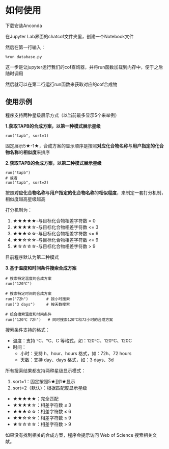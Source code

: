 # 如何使用
下载安装Anconda

在Jupyter Lab界面的chatcof文件夹里，创建一个Notebook文件

然后在第一行输入：
```
%run database.py
```
这一步是让jupyter运行我们的cof查询器，并将run函数加载到内存中，便于之后随时调用

然后就可以在第二行运行run函数来获取对应的cof合成物

## 使用示例

程序支持两种星级展示方式（以当前最多显示5个来举例）

**1.获取TAPB的合成方案，以第一种模式展示星级**

```jupyter
run("tapb", sort=1)
```


固定展示5★-1★，合成方案的显示顺序是按照**对应化合物名称**与**用户指定的化合物名称**的**相似度**来排序


**2.获取TAPB的合成方案，以第二种模式展示星级**

```jupyter
run("tapb")
# 或者
run("tapb", sort=2)
```

按照**对应化合物名称**与**用户指定的化合物名称**的**相似程度**，来制定一套打分机制，相似度越高星级越高

打分机制为：

1. ★★★★★-与目标化合物相差字符数 = 0
2. ★★★★☆-与目标化合物相差字符数 <= 3
3. ★★★☆☆-与目标化合物相差字符数 <= 6
4. ★★☆☆☆-与目标化合物相差字符数 <= 9
5. ★☆☆☆☆-与目标化合物相差字符数 > 9

目前程序默认为第二种模式


**3.基于温度和时间条件搜索合成方案**

```jupyter
# 搜索特定温度的合成方案
run("120℃")

# 搜索特定时间的合成方案
run("72h")        # 按小时搜索
run("3 days")     # 按天数搜索

# 组合搜索温度和时间条件
run("120℃ 72h")   # 同时搜索120℃和72小时的合成方案
```

搜索条件支持的格式：
- 温度：支持 ℃、°C、C 等格式，如：120℃、120°C、120C
- 时间：
  - 小时：支持 h、hour、hours 格式，如：72h、72 hours
  - 天数：支持 day、days 格式，如：3 days、3d

所有搜索结果都支持两种星级显示模式：
1. sort=1：固定按照5★到1★显示
2. sort=2（默认）：根据匹配度显示星级
  - ★★★★★：完全匹配
  - ★★★★☆：相差字符数 ≤ 3
  - ★★★☆☆：相差字符数 ≤ 6
  - ★★☆☆☆：相差字符数 ≤ 9
  - ★☆☆☆☆：相差字符数 > 9

如果没有找到相关的合成方案，程序会提示访问 Web of Science 搜索相关文献。
